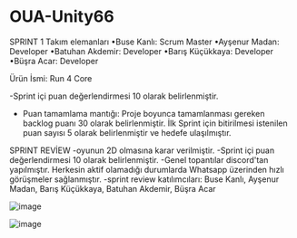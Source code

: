 # OUA-Unity66

SPRINT 1 
Takım elemanları
•Buse Kanlı: Scrum Master
•Ayşenur Madan: Developer 
•Batuhan Akdemir: Developer
•Barış Küçükkaya: Developer 
•Büşra Acar: Developer 

Ürün İsmi: Run 4 Core

-Sprint içi puan değerlendirmesi 10 olarak belirlenmiştir.

- Puan tamamlama mantığı: Proje boyunca tamamlanması gereken backlog puanı 30 olarak belirlenmiştir. İlk Sprint için bitirilmesi istenilen puan sayısı 5 olarak belirlenmiştir ve hedefe ulaşılmıştır.

SPRINT REVİEW
-oyunun 2D olmasına karar verilmiştir.
-Sprint içi puan değerlendirmesi 10 olarak belirlenmiştir.
-Genel topantılar discord'tan yapılmıştır. Herkesin aktif olamadığı durumlarda Whatsapp üzerinden hızlı görüşmeler sağlanmıştır.
-sprint review katılımcıları: Buse Kanlı, Ayşenur Madan, Barış Küçükkaya, Batuhan Akdemir, Büşra Acar

![image](https://github.com/AysenurMadan/OUA-Unity66/assets/95538816/eb3962ad-8b00-42e3-891f-094309dcac1a)

![image](https://github.com/AysenurMadan/OUA-Unity66/assets/95538816/f4a6ea8f-eb61-4404-af23-487ea2a35457)

